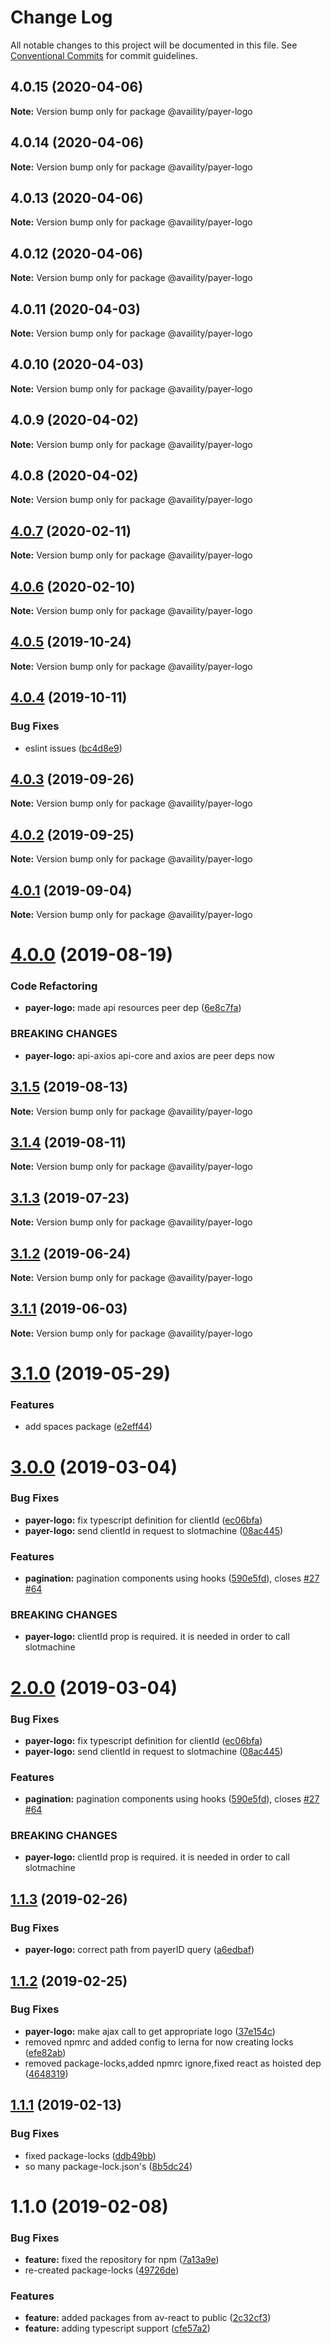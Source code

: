 # Change Log

All notable changes to this project will be documented in this file.
See [Conventional Commits](https://conventionalcommits.org) for commit guidelines.

## 4.0.15 (2020-04-06)

**Note:** Version bump only for package @availity/payer-logo





## 4.0.14 (2020-04-06)

**Note:** Version bump only for package @availity/payer-logo





## 4.0.13 (2020-04-06)

**Note:** Version bump only for package @availity/payer-logo





## 4.0.12 (2020-04-06)

**Note:** Version bump only for package @availity/payer-logo





## 4.0.11 (2020-04-03)

**Note:** Version bump only for package @availity/payer-logo





## 4.0.10 (2020-04-03)

**Note:** Version bump only for package @availity/payer-logo





## 4.0.9 (2020-04-02)

**Note:** Version bump only for package @availity/payer-logo





## 4.0.8 (2020-04-02)

**Note:** Version bump only for package @availity/payer-logo





## [4.0.7](https://github.com/Availity/availity-react/compare/@availity/payer-logo@4.0.6...@availity/payer-logo@4.0.7) (2020-02-11)

**Note:** Version bump only for package @availity/payer-logo





## [4.0.6](https://github.com/Availity/availity-react/compare/@availity/payer-logo@4.0.5...@availity/payer-logo@4.0.6) (2020-02-10)

**Note:** Version bump only for package @availity/payer-logo





## [4.0.5](https://github.com/Availity/availity-react/compare/@availity/payer-logo@4.0.4...@availity/payer-logo@4.0.5) (2019-10-24)

**Note:** Version bump only for package @availity/payer-logo





## [4.0.4](https://github.com/Availity/availity-react/compare/@availity/payer-logo@4.0.3...@availity/payer-logo@4.0.4) (2019-10-11)


### Bug Fixes

* eslint issues ([bc4d8e9](https://github.com/Availity/availity-react/commit/bc4d8e9))





## [4.0.3](https://github.com/Availity/availity-react/compare/@availity/payer-logo@4.0.2...@availity/payer-logo@4.0.3) (2019-09-26)

**Note:** Version bump only for package @availity/payer-logo





## [4.0.2](https://github.com/Availity/availity-react/compare/@availity/payer-logo@4.0.1...@availity/payer-logo@4.0.2) (2019-09-25)

**Note:** Version bump only for package @availity/payer-logo





## [4.0.1](https://github.com/Availity/availity-react/compare/@availity/payer-logo@4.0.0...@availity/payer-logo@4.0.1) (2019-09-04)

**Note:** Version bump only for package @availity/payer-logo





# [4.0.0](https://github.com/Availity/availity-react/compare/@availity/payer-logo@3.1.5...@availity/payer-logo@4.0.0) (2019-08-19)


### Code Refactoring

* **payer-logo:** made api resources peer dep ([6e8c7fa](https://github.com/Availity/availity-react/commit/6e8c7fa))


### BREAKING CHANGES

* **payer-logo:** api-axios api-core and axios are peer deps now





## [3.1.5](https://github.com/Availity/availity-react/compare/@availity/payer-logo@3.1.4...@availity/payer-logo@3.1.5) (2019-08-13)

**Note:** Version bump only for package @availity/payer-logo





## [3.1.4](https://github.com/Availity/availity-react/compare/@availity/payer-logo@3.1.3...@availity/payer-logo@3.1.4) (2019-08-11)

**Note:** Version bump only for package @availity/payer-logo





## [3.1.3](https://github.com/Availity/availity-react/compare/@availity/payer-logo@3.1.2...@availity/payer-logo@3.1.3) (2019-07-23)

**Note:** Version bump only for package @availity/payer-logo





## [3.1.2](https://github.com/Availity/availity-react/compare/@availity/payer-logo@3.1.1...@availity/payer-logo@3.1.2) (2019-06-24)

**Note:** Version bump only for package @availity/payer-logo





## [3.1.1](https://github.com/Availity/availity-react/compare/@availity/payer-logo@3.1.0...@availity/payer-logo@3.1.1) (2019-06-03)

**Note:** Version bump only for package @availity/payer-logo





# [3.1.0](https://github.com/Availity/availity-react/compare/@availity/payer-logo@3.0.0...@availity/payer-logo@3.1.0) (2019-05-29)


### Features

* add spaces package ([e2eff44](https://github.com/Availity/availity-react/commit/e2eff44))





# [3.0.0](https://github.com/Availity/availity-react/compare/@availity/payer-logo@1.1.3...@availity/payer-logo@3.0.0) (2019-03-04)


### Bug Fixes

* **payer-logo:** fix typescript definition for clientId ([ec06bfa](https://github.com/Availity/availity-react/commit/ec06bfa))
* **payer-logo:** send clientId in request to slotmachine ([08ac445](https://github.com/Availity/availity-react/commit/08ac445))


### Features

* **pagination:** pagination components using hooks ([590e5fd](https://github.com/Availity/availity-react/commit/590e5fd)), closes [#27](https://github.com/Availity/availity-react/issues/27) [#64](https://github.com/Availity/availity-react/issues/64)


### BREAKING CHANGES

* **payer-logo:** clientId prop is required. it is needed in order to
call slotmachine





# [2.0.0](https://github.com/Availity/availity-react/compare/@availity/payer-logo@1.1.3...@availity/payer-logo@2.0.0) (2019-03-04)


### Bug Fixes

* **payer-logo:** fix typescript definition for clientId ([ec06bfa](https://github.com/Availity/availity-react/commit/ec06bfa))
* **payer-logo:** send clientId in request to slotmachine ([08ac445](https://github.com/Availity/availity-react/commit/08ac445))


### Features

* **pagination:** pagination components using hooks ([590e5fd](https://github.com/Availity/availity-react/commit/590e5fd)), closes [#27](https://github.com/Availity/availity-react/issues/27) [#64](https://github.com/Availity/availity-react/issues/64)


### BREAKING CHANGES

* **payer-logo:** clientId prop is required. it is needed in order to
call slotmachine





## [1.1.3](https://github.com/Availity/availity-react/compare/@availity/payer-logo@1.1.2...@availity/payer-logo@1.1.3) (2019-02-26)


### Bug Fixes

* **payer-logo:** correct path from payerID query ([a6edbaf](https://github.com/Availity/availity-react/commit/a6edbaf))





## [1.1.2](https://github.com/Availity/availity-react/compare/@availity/payer-logo@1.1.1...@availity/payer-logo@1.1.2) (2019-02-25)


### Bug Fixes

* **payer-logo:** make ajax call to get appropriate logo ([37e154c](https://github.com/Availity/availity-react/commit/37e154c))
* removed npmrc and added config to lerna for now creating locks ([efe82ab](https://github.com/Availity/availity-react/commit/efe82ab))
* removed package-locks,added npmrc ignore,fixed react as hoisted dep ([4648319](https://github.com/Availity/availity-react/commit/4648319))





## [1.1.1](https://github.com/Availity/availity-react/compare/@availity/payer-logo@1.1.0...@availity/payer-logo@1.1.1) (2019-02-13)


### Bug Fixes

* fixed package-locks ([ddb49bb](https://github.com/Availity/availity-react/commit/ddb49bb))
* so many package-lock.json's ([8b5dc24](https://github.com/Availity/availity-react/commit/8b5dc24))





# 1.1.0 (2019-02-08)


### Bug Fixes

* **feature:** fixed the repository for npm ([7a13a9e](https://github.com/Availity/availity-react/commit/7a13a9e))
* re-created package-locks ([49726de](https://github.com/Availity/availity-react/commit/49726de))


### Features

* **feature:** added packages from av-react to public ([2c32cf3](https://github.com/Availity/availity-react/commit/2c32cf3))
* **feature:** adding typescript support ([cfe57a2](https://github.com/Availity/availity-react/commit/cfe57a2))
